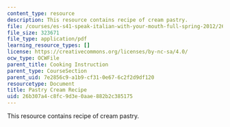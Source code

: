 ```yaml
---
content_type: resource
description: This resource contains recipe of cream pastry.
file: /courses/es-s41-speak-italian-with-your-mouth-full-spring-2012/26b307a4c8fc9d3e0aae882b2c385175_MITES_S41S12_PastryCreamRcp.pdf
file_size: 323671
file_type: application/pdf
learning_resource_types: []
license: https://creativecommons.org/licenses/by-nc-sa/4.0/
ocw_type: OCWFile
parent_title: Cooking Instruction
parent_type: CourseSection
parent_uid: 7e2856c9-a1b9-cf31-0e67-6c2f2d9df120
resourcetype: Document
title: Pastry Cream Recipe
uid: 26b307a4-c8fc-9d3e-0aae-882b2c385175
---
```

This resource contains recipe of cream pastry.